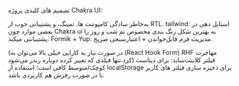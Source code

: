 تصمیم های کلیدی پروژه
Chakra UI:

به‌خاطر سادگی کامپوننت ها، تمینگ، و پشتیبانی خوب از RTL.
tailwind:
استایل دهی در بعضی موارد چون Chakra ui به بهترین شکل رنگ بندی مخصوص تم شب و روز را پشتیباننی میکند.
Formik + Yup: مدیریت فرم قابل‌خواندن + اعتبارسنجی صریح.

(در صورت نیاز به کارایی خیلی بالا می‌توان به (React Hook Form) RHF مهاجرت کرد.تنها فیلدی که تغییر کرده دوباره رندر می‌شود)
فیلتر کلاینت‌ساید: برای دیتاست کوچک/متوسط کافی است؛ استفاده از localStorage برای ذخیره سازی فیلتر های کاربر تا در صورت رفرش هم کاربردی باشد.